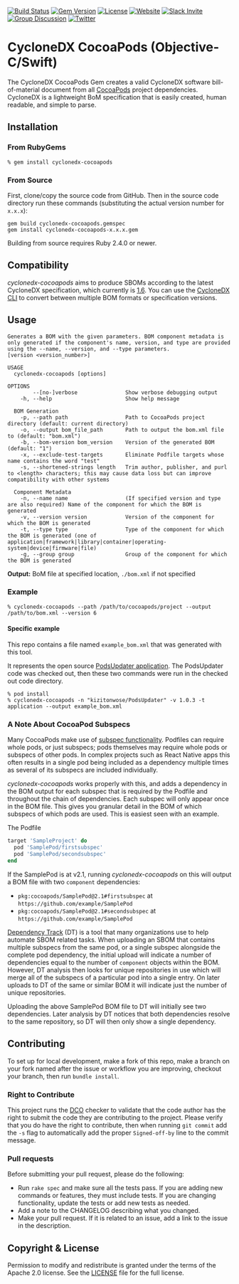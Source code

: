 [![Build Status](https://github.com/CycloneDX/cyclonedx-cocoapods/actions/workflows/ruby.yml/badge.svg)](https://github.com/CycloneDX/cyclonedx-cocoapods/actions/workflows/ruby.yml)
[![Gem Version](https://badge.fury.io/rb/cyclonedx-cocoapods.svg)](https://badge.fury.io/rb/cyclonedx-cocoapods)
[![License](https://img.shields.io/badge/license-Apache%202.0-brightgreen.svg)][License]
[![Website](https://img.shields.io/badge/https://-cyclonedx.org-blue.svg)](https://cyclonedx.org/)
[![Slack Invite](https://img.shields.io/badge/Slack-Join-blue?logo=slack&labelColor=393939)](https://cyclonedx.org/slack/invite)
[![Group Discussion](https://img.shields.io/badge/discussion-groups.io-blue.svg)](https://groups.io/g/CycloneDX)
[![Twitter](https://img.shields.io/twitter/url/http/shields.io.svg?style=social&label=Follow)](https://twitter.com/CycloneDX_Spec)


# CycloneDX CocoaPods (Objective-C/Swift)

The CycloneDX CocoaPods Gem creates a valid CycloneDX software bill-of-material document from all [CocoaPods](https://cocoapods.org/) project dependencies. CycloneDX is a lightweight BoM specification that is easily created, human readable, and simple to parse.

## Installation

### From RubyGems

```shell
% gem install cyclonedx-cocoapods
```

### From Source

First, clone/copy the source code from GitHub.  Then in the source code directory run these commands (substituting the actual version number for `x.x.x`):

```shell
gem build cyclonedx-cocoapods.gemspec
gem install cyclonedx-cocoapods-x.x.x.gem
```

Building from source requires Ruby 2.4.0 or newer.

## Compatibility

*cyclonedx-cocoapods* aims to produce SBOMs according to the latest CycloneDX specification, which currently is [1.6](https://cyclonedx.org/docs/1.6/xml/).
You can use the [CycloneDX CLI](https://github.com/CycloneDX/cyclonedx-cli#convert-command) to convert between multiple BOM formats or specification versions.

## Usage
```
Generates a BOM with the given parameters. BOM component metadata is only generated if the component's name, version, and type are provided using the --name, --version, and --type parameters.
[version <version_number>]

USAGE
  cyclonedx-cocoapods [options]

OPTIONS
        --[no-]verbose               Show verbose debugging output
    -h, --help                       Show help message

  BOM Generation
    -p, --path path                  Path to CocoaPods project directory (default: current directory)
    -o, --output bom_file_path       Path to output the bom.xml file to (default: "bom.xml")
    -b, --bom-version bom_version    Version of the generated BOM (default: "1")
    -x, --exclude-test-targets       Eliminate Podfile targets whose name contains the word "test"
    -s, --shortened-strings length   Trim author, publisher, and purl to <length> characters; this may cause data loss but can improve compatibility with other systems

  Component Metadata
    -n, --name name                  (If specified version and type are also required) Name of the component for which the BOM is generated
    -v, --version version            Version of the component for which the BOM is generated
    -t, --type type                  Type of the component for which the BOM is generated (one of application|framework|library|container|operating-system|device|firmware|file)
    -g, --group group                Group of the component for which the BOM is generated
```

**Output:** BoM file at specified location, `./bom.xml` if not specified

### Example

```shell
% cyclonedx-cocoapods --path /path/to/cocoapods/project --output /path/to/bom.xml --version 6 
```

#### Specific example

This repo contains a file named `example_bom.xml` that was generated with this tool.

It represents the open source [PodsUpdater application](https://github.com/kizitonwose/PodsUpdater).  The PodsUpdater code was checked out,
then these two commands were run in the checked out code directory.

```shell
% pod install
% cyclonedx-cocoapods -n "kizitonwose/PodsUpdater" -v 1.0.3 -t application --output example_bom.xml
```

### A Note About CocoaPod Subspecs

Many CocoaPods make use of [subspec functionality](https://guides.cocoapods.org/syntax/podspec.html#subspec).
Podfiles can require whole pods, or just subspecs; pods themselves may require whole pods or subspecs of other
pods.  In complex projects such as React Native apps this often results in a single pod being included as a
dependency multiple times as several of its subspecs are included individually.

*cyclonedx-cocoapods* works properly with this, and adds a dependency in the BOM output for each subspec that is
required by the Podfile and throughout the chain of dependencies.  Each subspec will only appear once in the BOM
file.  This gives you granular detail in the BOM of which subspecs of which pods are used.  This is easiest seen
with an example.

The Podfile
```ruby
target 'SampleProject' do
  pod 'SamplePod/firstsubspec'
  pod 'SamplePod/secondsubspec'
end
```

If the SamplePod is at v2.1, running *cyclonedx-cocoapods* on this will output a BOM file with two `component`
dependencies:
- `pkg:cocoapods/SamplePod@2.1#firstsubspec` at `https://github.com/example/SamplePod`
- `pkg:cocoapods/SamplePod@2.1#secondsubspec` at `https://github.com/example/SamplePod`

[Dependency Track](https://dependencytrack.org) (DT) is a tool that many organizations use to help automate SBOM
related tasks.  When uploading an SBOM that contains multiple subspecs from the same pod, or a single subspec
alongside the complete pod dependency, the initial upload will indicate a number of dependencies equal to the number
of `component` objects within the BOM.  However, DT analysis then looks for unique repositories in use which will
merge all of the subspecs of a particular pod into a single entry.  On later uploads to DT of the same or similar BOM
it will indicate just the number of unique repositories.

Uploading the above SamplePod BOM file to DT will initially see two dependencies.  Later analysis by DT notices
that both dependencies resolve to the same repository, so DT will then only show a single dependency.

## Contributing

To set up for local development, make a fork of this repo, make a branch on your fork named after the issue or workflow you are improving, checkout your branch, then run `bundle install`.

### Right to Contribute

This project runs the [DCO](https://probot.github.io/apps/dco/) checker to validate that the code author has the right to submit the code they are
contributing to the project.  Please verify that you do have the right to contribute, then when running `git commit` add the `-s` flag to
automatically add the proper `Signed-off-by` line to the commit message.

### Pull requests

Before submitting your pull request, please do the following:

- Run `rake spec` and make sure all the tests pass. If you are adding new commands or features, they must include tests. If you are changing functionality, update the tests or add new tests as needed.
- Add a note to the CHANGELOG describing what you changed.
- Make your pull request. If it is related to an issue, add a link to the issue in the description.

## Copyright & License
Permission to modify and redistribute is granted under the terms of the Apache 2.0 license. See the [LICENSE] file for the full license.

[License]: https://github.com/CycloneDX/cyclonedx-cocoapods/blob/master/LICENSE
